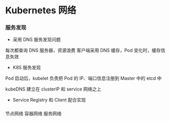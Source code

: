 # Kubernetes 网络


### 服务发现

* 采用 DNS 服务发现问题

每次都查询 DNS 服务器，资源浪费
客户端采用 DNS 缓存，Pod 变化时，缓存信息失效


* K8S 服务发现

Pod 启动后，kubelet 负责把 Pod 的 IP、端口信息注册到 Master 中的 etcd 中

kubeDNS 建立在 clusterIP 和 service 网络之上


* Service Registry 和 Client 配合实现


### 

节点网络
容器网络
服务网络
